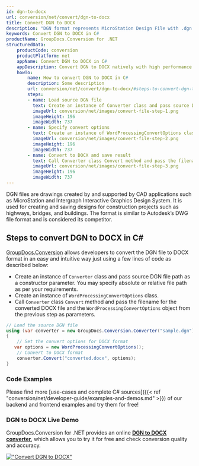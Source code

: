 ```yaml
---
id: dgn-to-docx
url: conversion/net/convert/dgn-to-docx
title: Convert DGN to DOCX
description: "DGN format represents MicroStation Design File with .dgn extension. Learn how to convert DGN to DOCX file programmatically in C# language using GroupDocs.Conversion for .NET library."
keywords: Convert DGN to DOCX in C#
productName: GroupDocs.Conversion for .NET
structuredData:
    productCode: conversion
    productPlatform: net
    appName: Convert DGN to DOCX in C#
    appDescription: Convert DGN to DOCX natively with high performance using C# language and server side GroupDocs.Conversion for .NET APIs, without the use of any software like Microsoft or Open Office.
    howTo:
        name: How to convert DGN to DOCX in C# 
        description: Some description
        url: conversion/net/convert/dgn-to-docx/#steps-to-convert-dgn-to-docx-in-c
        steps:
        - name: Load source DGN file 
          text: Create an instance of Converter class and pass source DGN file path as a constructor parameter. You may specify absolute or relative file path as per your requirements. 
          imageUrl: conversion/net/images/convert-file-step-1.png
          imageHeight: 196
          imageWidth: 737
        - name: Specify convert options 
          text: Create an instance of WordProcessingConvertOptions class.
          imageUrl: conversion/net/images/convert-file-step-2.png
          imageHeight: 196
          imageWidth: 737
        - name: Convert to DOCX and save result 
          text: Call Converter class Convert method and pass the filename for the converted HTML file and the WordProcessingConvertOptions object from the previous step as parameters.
          imageUrl: conversion/net/images/convert-file-step-3.png
          imageHeight: 196
          imageWidth: 737
---
```


DGN files are drawings created by and supported by CAD applications such as MicroStation and Intergraph Interactive Graphics Design System. It is used for creating and saving designs for construction projects such as highways, bridges, and buildings. The format is similar to Autodesk’s DWG file format and is considered its competitor.

## Steps to convert DGN to DOCX in C#

[GroupDocs.Conversion](https://products.groupdocs.com/conversion/net) allows developers to convert the DGN file to DOCX format in an easy and intuitive way just using a few lines of code as described below:

* Create an instance of `Converter` class and pass source DGN file path as a constructor parameter. You may specify absolute or relative file path as per your requirements. 
* Create an instance of `WordProcessingConvertOptions` class.
* Call `Converter` class `Convert` method and pass the filename for the converted DOCX file and the `WordProcessingConvertOptions` object from the previous step as parameters.

```csharp
// Load the source DGN file
using (var converter = new GroupDocs.Conversion.Converter("sample.dgn"))
{
    // Set the convert options for DOCX format
   var options = new WordProcessingConvertOptions();
    // Convert to DOCX format
    converter.Convert("converted.docx", options);
}
```

### Code Examples

Please find more [use-cases and complete C# sources]({{< ref "conversion/net/developer-guide/examples-and-demos.md" >}}) of our backend and frontend examples and try them for free!

### DGN to DOCX Live Demo

GroupDocs.Conversion for .NET provides an online [**DGN to DOCX converter**](https://products.groupdocs.app/conversion/dgn-to-docx), which allows you to try it for free and check conversion quality and accuracy.

[!["Convert DGN to DOCX"](conversion/net/images/convert-to-docx/convert-dgn-to-docx.png)](https://products.groupdocs.app/conversion/dgn-to-docx)